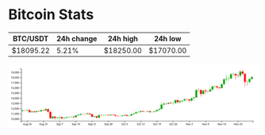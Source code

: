 # Bitcoin Stats

BTC/USDT|24h change|24h high|24h low|
|---|---|---|---|
|$18095.22|5.21%|$18250.00|$17070.00|

<img src="./chart.svg">
